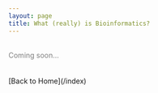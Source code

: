 ```yaml
---
layout: page
title: What (really) is Bioinformatics?
---
```


<br>
<span style="color: grey">Coming soon...</span>
<br>
<br>
<br>
[Back to Home](/index)
